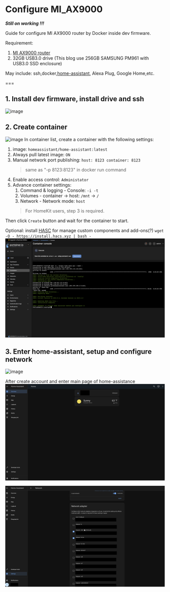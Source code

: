 # Configure MI_AX9000
***Still on working !!!***

Guide for configure MI AX9000 router by Docker inside dev firmware.

Requirement:
1. [MI AX9000 router](https://openwrt.org/toh/xiaomi/ax9000)
2. 32GB USB3.0 drive (This blog use 256GB SAMSUNG PM961 with USB3.0 SSD enclosure)

May include: ssh,docker,[home-assistant](https://www.home-assistant.io/), Alexa Plug, Google Home,etc.

===

## 1. Install dev firmware, install drive and ssh
![image](https://github.com/1zumiSagiri/MI_AX900/blob/main/IMG/router.jpg)

## 2. Create container
![image](https://github.com/1zumiSagiri/MI_AX900/blob/main/IMG/potainer.png)
In container list, create a container with the following settings:

1. image: `homeassistant/home-assistant:latest`
2. Always pull latest image: `ON`
3. Manual network port publishing: `host: 8123 container: 8123`
    > same as "-p 8123:8123" in docker run command
4. Enable access control: `Administator`
5. Advance container settings: 
    1. Command & logging - Console: `-i -t`
    2. Volumes - container -> host: `/mnt` -> `/`
    3. Network - Network mode: `host`
    > For HomeKit users, step 3 is required.

Then click `Create` button and wait for the container to start.

Optional:
install [HASC](https://hacs.xyz) for manage custom components and add-ons(?)
`wget -O - https://install.hacs.xyz | bash -`
![image](https://github.com/1zumiSagiri/MI_AX9000/blob/main/IMG/hasc.png)


## 3. Enter home-assistant, setup and configure network
![image](https://github.com/1zumiSagiri/MI_AX900/blob/main/IMG/ha_main.png)

After create account and enter main page of home-assistance
![image](https://github.com/1zumiSagiri/MI_AX9000/blob/main/IMG/ha_main2.png)

![image](https://github.com/1zumiSagiri/MI_AX9000/blob/main/IMG/ha_network.png)